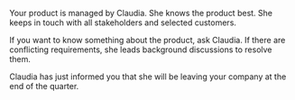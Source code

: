 Your product is managed by Claudia. She knows the product best. She keeps in touch with all stakeholders and selected customers.

If you want to know something about the product, ask Claudia. If there are conflicting requirements, she leads background discussions to resolve them.

Claudia has just informed you that she will be leaving your company at the end of the quarter.

